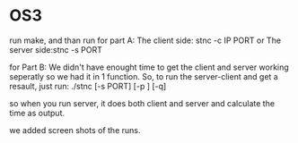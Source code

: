 # OS3

run make, and than run for part A:
The client side: stnc -c IP PORT
or
The server side:stnc -s PORT

for Part B:
We didn't have enought time to get the client and server working seperatly so we had it in 1 function.
So, to run the server-client and get a resault, just run:
./stnc [-s PORT] [-p <type> <param>] [-q]

so when you run server, it does both client and server and calculate the time as output.

we added screen shots of the runs.

